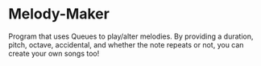 # Melody-Maker
Program that uses Queues to play/alter melodies. By providing a duration, pitch, octave, accidental, and whether the note repeats or not, you can create your own songs too!
